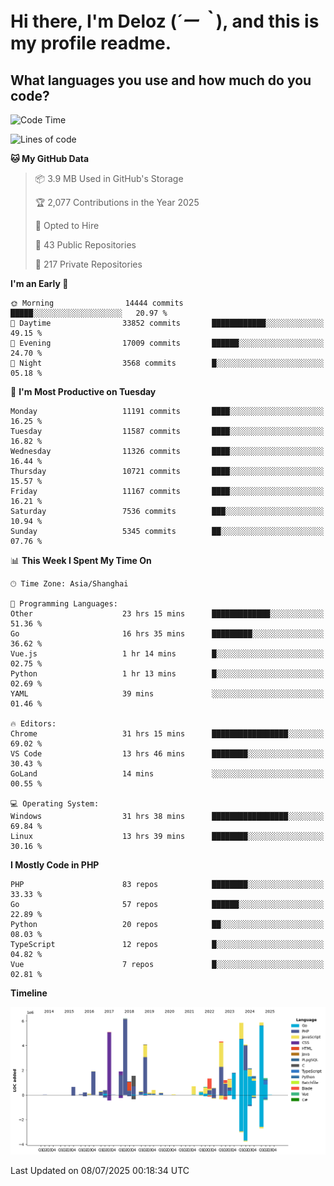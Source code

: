 # **Hi there, I'm Deloz (*´ー｀*), and this is my profile readme.**

## **What languages you use and how much do you code?**

<!--START_SECTION:waka-->
![Code Time](http://img.shields.io/badge/Code%20Time-6%2C857%20hrs%2019%20mins-blue)

![Lines of code](https://img.shields.io/badge/From%20Hello%20World%20I%27ve%20Written-57.3%20million%20lines%20of%20code-blue)

**🐱 My GitHub Data** 

> 📦 3.9 MB Used in GitHub's Storage 
 > 
> 🏆 2,077 Contributions in the Year 2025
 > 
> 💼 Opted to Hire
 > 
> 📜 43 Public Repositories 
 > 
> 🔑 217 Private Repositories 
 > 
**I'm an Early 🐤** 

```text
🌞 Morning                14444 commits       █████░░░░░░░░░░░░░░░░░░░░   20.97 % 
🌆 Daytime                33852 commits       ████████████░░░░░░░░░░░░░   49.15 % 
🌃 Evening                17009 commits       ██████░░░░░░░░░░░░░░░░░░░   24.70 % 
🌙 Night                  3568 commits        █░░░░░░░░░░░░░░░░░░░░░░░░   05.18 % 
```
📅 **I'm Most Productive on Tuesday** 

```text
Monday                   11191 commits       ████░░░░░░░░░░░░░░░░░░░░░   16.25 % 
Tuesday                  11587 commits       ████░░░░░░░░░░░░░░░░░░░░░   16.82 % 
Wednesday                11326 commits       ████░░░░░░░░░░░░░░░░░░░░░   16.44 % 
Thursday                 10721 commits       ████░░░░░░░░░░░░░░░░░░░░░   15.57 % 
Friday                   11167 commits       ████░░░░░░░░░░░░░░░░░░░░░   16.21 % 
Saturday                 7536 commits        ███░░░░░░░░░░░░░░░░░░░░░░   10.94 % 
Sunday                   5345 commits        ██░░░░░░░░░░░░░░░░░░░░░░░   07.76 % 
```


📊 **This Week I Spent My Time On** 

```text
🕑︎ Time Zone: Asia/Shanghai

💬 Programming Languages: 
Other                    23 hrs 15 mins      █████████████░░░░░░░░░░░░   51.36 % 
Go                       16 hrs 35 mins      █████████░░░░░░░░░░░░░░░░   36.62 % 
Vue.js                   1 hr 14 mins        █░░░░░░░░░░░░░░░░░░░░░░░░   02.75 % 
Python                   1 hr 13 mins        █░░░░░░░░░░░░░░░░░░░░░░░░   02.69 % 
YAML                     39 mins             ░░░░░░░░░░░░░░░░░░░░░░░░░   01.46 % 

🔥 Editors: 
Chrome                   31 hrs 15 mins      █████████████████░░░░░░░░   69.02 % 
VS Code                  13 hrs 46 mins      ████████░░░░░░░░░░░░░░░░░   30.43 % 
GoLand                   14 mins             ░░░░░░░░░░░░░░░░░░░░░░░░░   00.55 % 

💻 Operating System: 
Windows                  31 hrs 38 mins      █████████████████░░░░░░░░   69.84 % 
Linux                    13 hrs 39 mins      ████████░░░░░░░░░░░░░░░░░   30.16 % 
```

**I Mostly Code in PHP** 

```text
PHP                      83 repos            ████████░░░░░░░░░░░░░░░░░   33.33 % 
Go                       57 repos            ██████░░░░░░░░░░░░░░░░░░░   22.89 % 
Python                   20 repos            ██░░░░░░░░░░░░░░░░░░░░░░░   08.03 % 
TypeScript               12 repos            █░░░░░░░░░░░░░░░░░░░░░░░░   04.82 % 
Vue                      7 repos             █░░░░░░░░░░░░░░░░░░░░░░░░   02.81 % 
```



**Timeline**

![Lines of Code chart](https://raw.githubusercontent.com/deloz/deloz/main/assets/bar_graph.png)


 Last Updated on 08/07/2025 00:18:34 UTC
<!--END_SECTION:waka-->
